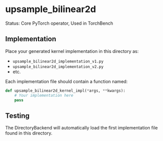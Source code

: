 # upsample_bilinear2d

Status: Core PyTorch operator, Used in TorchBench

## Implementation

Place your generated kernel implementation in this directory as:
- `upsample_bilinear2d_implementation_v1.py`
- `upsample_bilinear2d_implementation_v2.py`
- etc.

Each implementation file should contain a function named:
```python
def upsample_bilinear2d_kernel_impl(*args, **kwargs):
    # Your implementation here
    pass
```

## Testing

The DirectoryBackend will automatically load the first implementation file found in this directory.
